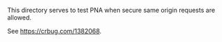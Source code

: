 This directory serves to test PNA when secure same origin requests are allowed.

See https://crbug.com/1382068.
